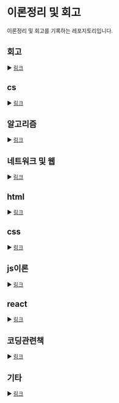 # 이론정리 및 회고

이론정리 및 회고를 기록하는 레포지토리입니다.

## 회고

▶ [링크](https://github.com/kimyouknow/CS-JS-Algorithm/tree/main/회고)

## cs

▶ [링크](https://github.com/kimyouknow/CS-JS-Algorithm/tree/main/cs)

## 알고리즘

▶ [링크](https://github.com/kimyouknow/CS-JS-Algorithm/tree/main/%EC%95%8C%EA%B3%A0%EB%A6%AC%EC%A6%98)

## 네트워크 및 웹

▶ [링크](https://github.com/kimyouknow/TIL/tree/main/네트워크%20및%20웹)

## html

▶ [링크](https://github.com/kimyouknow/TIL/tree/main/html)

## css

▶ [링크](https://github.com/kimyouknow/TIL/tree/main/css)

## js이론

▶ [링크](https://github.com/kimyouknow/CS-JS-Algorithm/tree/main/js)

## react

▶ [링크](https://github.com/kimyouknow/CS-JS-Algorithm/tree/main/react)

## 코딩관련책

▶ [링크](https://github.com/kimyouknow/CS-JS-Algorithm/tree/main/book)

## 기타

▶ [링크](https://github.com/kimyouknow/CS-JS-Algorithmy/tree/main/etc)
